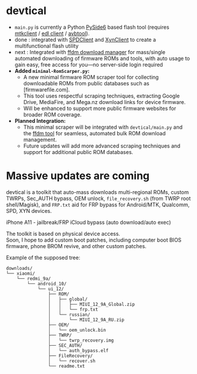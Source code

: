 # devtical

* `main.py` is currently a Python [PySide6](https://wiki.qt.io/Qt_for_Python_PySide) based flash tool (requires [mtkclient](https://github.com/bkerler/mtkclient) / [edl client](https://github.com/bkerler/edl) / [avbtool](https://github.com/jcrutchvt10/AVBTOOL)).
* done : integrated with [SPDClient](https://github.com/ABDO10DZ/spdclient) and [XynClient](https://github.com/ABDO10DZ/XynClient) to create a multifunctional flash utility
* next : Integrated with [ffdm download manager](https://github.com/ABDO10DZ/ffdm) for mass/single automated downloading of firmware ROMs and tools, with auto usage to gain easy, free access for you—no server-side login required
* **Added `minimal-RomScarper.py`:**
  - A new minimal firmware ROM scraper tool for collecting downloadable ROMs from public databases such as [firmwarefile.com].
  - This tool uses respectful scraping techniques, extracting Google Drive, MediaFire, and Mega.nz download links for device firmware.
  - Will be enhanced to support more public firmware websites for broader ROM coverage.
* **Planned Integration:**
  - This minimal scraper will be integrated with `devtical/main.py` and the [ffdm tool](https://github.com/ABDO10DZ/ffdm) for seamless, automated bulk ROM download management.
  - Future updates will add more advanced scraping techniques and support for additional public ROM databases.

# Massive updates are coming

devtical is a toolkit that auto-mass downloads multi-regional ROMs, custom TWRPs, Sec_AUTH bypass, OEM unlock, `file_recovery.sh` (from TWRP root shell/Magisk), and `FRP.txt` aid for FRP bypass for Android/MTK, Qualcomm, SPD, XYN devices.

iPhone A11 - jailbreak/FRP iCloud bypass (auto download/auto exec)

The toolkit is based on physical device access.  
Soon, I hope to add custom boot patches, including computer boot BIOS firmware, phone BROM revive, and other custom patches.

Example of the supposed tree:
```
downloads/
└── xiaomi/
    └── redmi_9a/
        └── android_10/
            └── ui_12/
                ├── ROM/
                │   ├── global/
                │   │   ├── MIUI_12_9A_Global.zip
                │   │   └── frp.txt
                │   └── russian/
                │       └── MIUI_12_9A_RU.zip
                ├── OEM/
                │   └── oem_unlock.bin
                ├── TWRP/
                │   └── twrp_recovery.img
                ├── SEC_AUTH/
                │   └── auth_bypass.elf
                ├── FileRecovery/
                │   └── recover.sh
                └── readme.txt
```
